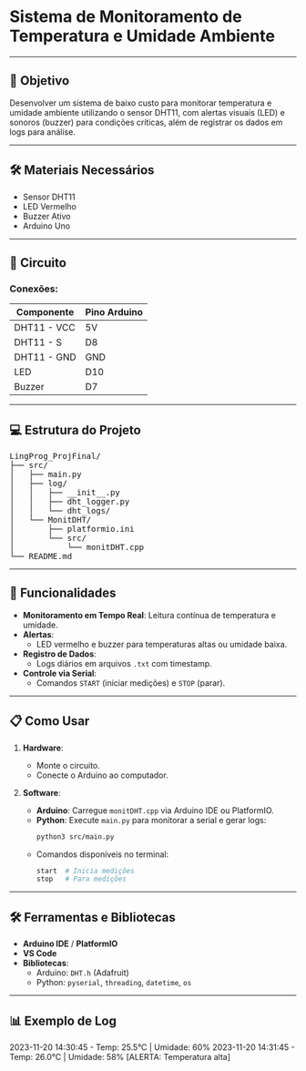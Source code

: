
# Sistema de Monitoramento de Temperatura e Umidade Ambiente

---

## 📌 Objetivo
Desenvolver um sistema de baixo custo para monitorar temperatura e umidade ambiente utilizando o sensor DHT11, com alertas visuais (LED) e sonoros (buzzer) para condições críticas, além de registrar os dados em logs para análise.

---

## 🛠️ Materiais Necessários
- Sensor DHT11     
- LED Vermelho       
- Buzzer Ativo      
- Arduino Uno      

---

## 🔌 Circuito
### Conexões:
| Componente   | Pino Arduino |
|--------------|-------------|
| DHT11 - VCC  | 5V          |
| DHT11 - S    | D8          |
| DHT11 - GND  | GND         |
| LED          | D10         |
| Buzzer       | D7          |

---

## 💻 Estrutura do Projeto

<pre>
LingProg_ProjFinal/
├── src/
│   ├── main.py
│   ├── log/
│   │   ├── __init__.py
│   │   ├── dht_logger.py
│   │   └── dht_logs/
│   └── MonitDHT/
│       ├── platformio.ini
│       └── src/
│           └── monitDHT.cpp
└── README.md
</pre>
---

## 🚀 Funcionalidades
- **Monitoramento em Tempo Real**: Leitura contínua de temperatura e umidade.
- **Alertas**:  
  - LED vermelho e buzzer para temperaturas altas ou umidade baixa.
- **Registro de Dados**:  
  - Logs diários em arquivos `.txt` com timestamp.
- **Controle via Serial**:  
  - Comandos `START` (iniciar medições) e `STOP` (parar).

---

## 📋 Como Usar
1. **Hardware**:
   - Monte o circuito.
   - Conecte o Arduino ao computador.

2. **Software**:
   - **Arduino**: Carregue `monitDHT.cpp` via Arduino IDE ou PlatformIO.
   - **Python**: Execute `main.py` para monitorar a serial e gerar logs:
     ```bash
     python3 src/main.py
     ```
   - Comandos disponíveis no terminal:  
     ```bash
     start  # Inicia medições
     stop   # Para medições
     ```

---

## 🛠️ Ferramentas e Bibliotecas
- **Arduino IDE** / **PlatformIO**  
- **VS Code**  
- **Bibliotecas**:
  - Arduino: `DHT.h` (Adafruit)  
  - Python: `pyserial`, `threading`, `datetime`, `os`  

---

## 📊 Exemplo de Log

2023-11-20 14:30:45 - Temp: 25.5°C | Umidade: 60%
2023-11-20 14:31:45 - Temp: 26.0°C | Umidade: 58% [ALERTA: Temperatura alta]

